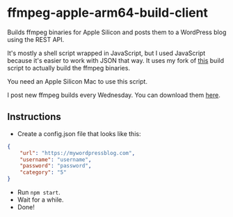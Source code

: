 # ffmpeg-apple-arm64-build-client

Builds ffmpeg binaries for Apple Silicon and posts them to a WordPress blog using the REST API.

It's mostly a shell script wrapped in JavaScript, but I used JavaScript because it's easier to work with JSON that way. It uses my fork of [this](https://github.com/Vargol/ffmpeg-apple-arm64-build) build script to actually build the ffmpeg binaries.

You need an Apple Silicon Mac to use this script.

I post new ffmpeg builds every Wednesday. You can download them [here](https://sjoerdscheffer.nl/category/ffmpeg-builds).

## Instructions
- Create a config.json file that looks like this:
```json
{
	"url": "https://mywordpressblog.com",
	"username": "username",
	"password": "password",
	"category": "5"
}
```
- Run `npm start`.
- Wait for a while.
- Done!